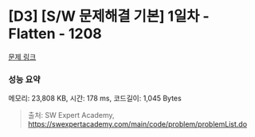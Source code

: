 # [D3] [S/W 문제해결 기본] 1일차 - Flatten - 1208 

[문제 링크](https://swexpertacademy.com/main/code/problem/problemDetail.do?contestProbId=AV139KOaABgCFAYh) 

### 성능 요약

메모리: 23,808 KB, 시간: 178 ms, 코드길이: 1,045 Bytes



> 출처: SW Expert Academy, https://swexpertacademy.com/main/code/problem/problemList.do